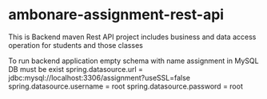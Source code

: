 # ambonare-assignment-rest-api

This is Backend maven Rest API project includes business and data access operation for students and those classes

To run backend application empty schema with name assignment in MySQL DB must be exist
spring.datasource.url = jdbc:mysql://localhost:3306/assignment?useSSL=false
spring.datasource.username = root
spring.datasource.password = root
